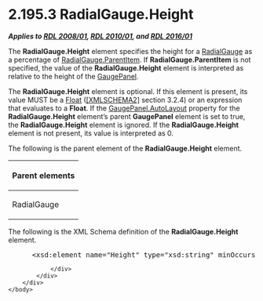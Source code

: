 <html dir="LTR" xmlns:mshelp="http://msdn.microsoft.com/mshelp" xmlns:ddue="http://ddue.schemas.microsoft.com/authoring/2003/5" xmlns:xlink="http://www.w3.org/1999/xlink" xmlns:tool="http://www.microsoft.com/tooltip">
    <head>
        <meta http-equiv="Content-Type" content="text/html; CHARSET=utf-8"></meta>
        <meta name="save" content="history"></meta>
        <title>2.195.3 RadialGauge.Height</title>
        <xml>
            <mshelp:toctitle title="2.195.3 RadialGauge.Height"></mshelp:toctitle>
            <mshelp:rltitle title="[MS-RDL]: RadialGauge.Height"></mshelp:rltitle>
            <mshelp:keyword index="A" term="1cacf95d-9dcd-4fb0-b23a-56f15a7f0e4b"></mshelp:keyword>
            <mshelp:attr name="DCSext.ContentType" value="open specification"></mshelp:attr>
            <mshelp:attr name="AssetID" value="1cacf95d-9dcd-4fb0-b23a-56f15a7f0e4b"></mshelp:attr>
            <mshelp:attr name="TopicType" value="kbRef"></mshelp:attr>
            <mshelp:attr name="DCSext.Title" value="[MS-RDL]: RadialGauge.Height" />
        </xml>
    </head>
    <body>
        <div id="header">
            <h1 class="heading">2.195.3 RadialGauge.Height</h1>
        </div>
        <div id="mainSection">
            <div id="mainBody">
                <div id="allHistory" class="saveHistory"></div>
                <div id="sectionSection0" class="section" name="collapseableSection">
                    

<p><b><i>Applies to </i></b><a href="1e855f94-4617-47e4-b89e-0856c6cb420f.md"><b><i>RDL 2008/01</i></b></a><b><i>,
</i></b><a href="3428e690-a348-4ec7-8a6a-8efb42d2cdee.md"><b><i>RDL 2010/01</i></b></a><b><i>,
and </i></b><a href="52ce3983-2bfc-4e72-9359-42aaf5fe4509.md"><b><i>RDL 2016/01</i></b></a></p>

<p>The <b>RadialGauge.Height</b> element specifies the height
for a <a href="2e113607-ee33-4abd-9ae3-6607c10d3c8a.md">RadialGauge</a> as a
percentage of <a href="f20bab90-765e-41e5-a5d8-49b557d71464.md">RadialGauge.ParentItem</a>.
If <b>RadialGauge.ParentItem</b> is not specified, the value of the <b>RadialGauge.Height</b>
element is interpreted as relative to the height of the <a href="f01744d3-79fa-4f30-94bf-a1ffa6bde2ac.md">GaugePanel</a>. </p>

<p>The <b>RadialGauge.Height</b> element is optional. If this
element is present, its value MUST be a <a href="c7d0946f-992e-4abc-a304-09b53e030692.md">Float</a> (<a href="https://go.microsoft.com/fwlink/?LinkId=90610">[XMLSCHEMA2]</a> section
3.2.4) or an expression that evaluates to a <b>Float</b>. If the <a href="f9d6ec8d-393e-41b9-9ba6-e13c09aff56c.md">GaugePanel.AutoLayout</a> property
for the <b>RadialGauge.Height</b> element’s parent <b>GaugePanel</b> element is
set to true, the <b>RadialGauge.Height</b> element is ignored. If the <b>RadialGauge.Height</b>
element is not present, its value is interpreted as 0.</p>

<p>The following is the parent element of the <b>RadialGauge.Height</b>
element.</p>

<table>
 <thead>
  <tr>
   <th>
   <p>Parent elements</p>
   </th>
  </tr>
 </thead>
 <tr>
  <td>
  <p>RadialGauge </p>
  </td>
 </tr>
</table>

<p>The following is the XML Schema definition of the <b>RadialGauge.Height</b>
element.           </p>

<dl>
<dd>
<div><pre> &lt;xsd:element name=&quot;Height&quot; type=&quot;xsd:string&quot; minOccurs=&quot;0&quot; /&gt;
</pre></div>
</dd></dl>


                </div>
            </div>
        </div>
    </body>
</html>